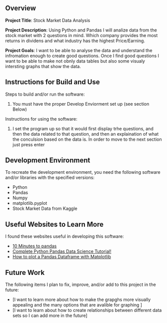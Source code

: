 ## Overview

**Project Title**: Stock Market Data Analysis

**Project Description**: Using Python and Pandas I will analize data from the stock market with 2 questions in mind. Which company provides the most returns in dividens and what industry has the highest Price/Earning.

**Project Goals**: I want to be able to analyse the data and understand the infromation enough to create good questions. Once I find good questions I want to be able to make not obnly data tables but also some visualy intersting graphs that show the data.

## Instructions for Build and Use

Steps to build and/or run the software:

1. You must have the proper Develop Enviorment set up (see section Below)

Instructions for using the software:

1. I set the program up so that it would first display trhe questions, and then the data related to that question, and then an explaination of what the conculsion based on the data is. In order to move to the next section just press enter

## Development Environment 

To recreate the development environment, you need the following software and/or libraries with the specified versions:

* Python
* Pandas
* Numpy
* matplotlib.pyplot
* Stock Market Data from Kaggle

## Useful Websites to Learn More

I found these websites useful in developing this software:

* [10 Minutes to pandas](https://pandas.pydata.org/pandas-docs/stable/user_guide/10min.html)
* [Complete Python Pandas Data Science Tutorial!](https://www.youtube.com/watch?v=vmEHCJofslg)
* [How to plot a Pandas Dataframe with Matplotlib](https://www.geeksforgeeks.org/how-to-plot-a-pandas-dataframe-with-matplotlib/)

## Future Work

The following items I plan to fix, improve, and/or add to this project in the future:

* [I want to learn more about how to make the grapghs more visually appealing and the many options that are avalible for graphing ] 
* [I want to learn about how to create relationships between different data sets so I can add more in the future]
